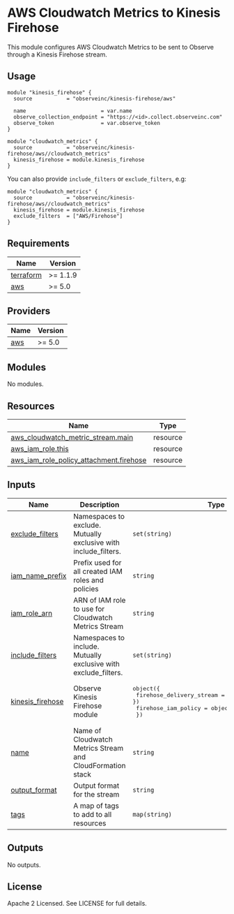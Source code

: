 # AWS Cloudwatch Metrics to Kinesis Firehose

This module configures AWS Cloudwatch Metrics to be sent to Observe through a
Kinesis Firehose stream.

## Usage

```hcl
module "kinesis_firehose" {
  source           = "observeinc/kinesis-firehose/aws"

  name                        = var.name
  observe_collection_endpoint = "https://<id>.collect.observeinc.com"
  observe_token               = var.observe_token
}

module "cloudwatch_metrics" {
  source           = "observeinc/kinesis-firehose/aws//cloudwatch_metrics"
  kinesis_firehose = module.kinesis_firehose
}
```

You can also provide `include_filters` or `exclude_filters`, e.g:

```
module "cloudwatch_metrics" {
  source           = "observeinc/kinesis-firehose/aws//cloudwatch_metrics"
  kinesis_firehose = module.kinesis_firehose
  exclude_filters  = ["AWS/Firehose"]
}
```

<!-- BEGINNING OF PRE-COMMIT-TERRAFORM DOCS HOOK -->
## Requirements

| Name | Version |
|------|---------|
| <a name="requirement_terraform"></a> [terraform](#requirement\_terraform) | >= 1.1.9 |
| <a name="requirement_aws"></a> [aws](#requirement\_aws) | >= 5.0 |

## Providers

| Name | Version |
|------|---------|
| <a name="provider_aws"></a> [aws](#provider\_aws) | >= 5.0 |

## Modules

No modules.

## Resources

| Name | Type |
|------|------|
| [aws_cloudwatch_metric_stream.main](https://registry.terraform.io/providers/hashicorp/aws/latest/docs/resources/cloudwatch_metric_stream) | resource |
| [aws_iam_role.this](https://registry.terraform.io/providers/hashicorp/aws/latest/docs/resources/iam_role) | resource |
| [aws_iam_role_policy_attachment.firehose](https://registry.terraform.io/providers/hashicorp/aws/latest/docs/resources/iam_role_policy_attachment) | resource |

## Inputs

| Name | Description | Type | Default | Required |
|------|-------------|------|---------|:--------:|
| <a name="input_exclude_filters"></a> [exclude\_filters](#input\_exclude\_filters) | Namespaces to exclude. Mutually exclusive with include\_filters. | `set(string)` | `[]` | no |
| <a name="input_iam_name_prefix"></a> [iam\_name\_prefix](#input\_iam\_name\_prefix) | Prefix used for all created IAM roles and policies | `string` | `"observe-cwmetricsstream-"` | no |
| <a name="input_iam_role_arn"></a> [iam\_role\_arn](#input\_iam\_role\_arn) | ARN of IAM role to use for Cloudwatch Metrics Stream | `string` | `""` | no |
| <a name="input_include_filters"></a> [include\_filters](#input\_include\_filters) | Namespaces to include. Mutually exclusive with exclude\_filters. | `set(string)` | `[]` | no |
| <a name="input_kinesis_firehose"></a> [kinesis\_firehose](#input\_kinesis\_firehose) | Observe Kinesis Firehose module | <pre>object({<br>    firehose_delivery_stream = object({ arn = string })<br>    firehose_iam_policy      = object({ arn = string })<br>  })</pre> | n/a | yes |
| <a name="input_name"></a> [name](#input\_name) | Name of Cloudwatch Metrics Stream and CloudFormation stack | `string` | `"observe-cwmetricsstream"` | no |
| <a name="input_output_format"></a> [output\_format](#input\_output\_format) | Output format for the stream | `string` | `"json"` | no |
| <a name="input_tags"></a> [tags](#input\_tags) | A map of tags to add to all resources | `map(string)` | `{}` | no |

## Outputs

No outputs.
<!-- END OF PRE-COMMIT-TERRAFORM DOCS HOOK -->

## License

Apache 2 Licensed. See LICENSE for full details.
